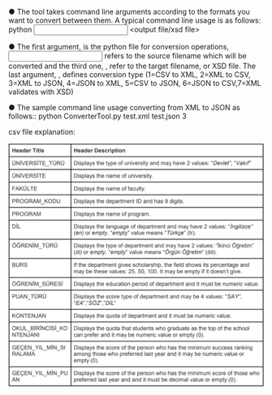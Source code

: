 ● The tool takes command line arguments according to the formats you want to convert
between them. A typical command line usage is as follows:
python <filename> <input file> <output file/xsd file> <type>

● The first argument, <filename> is the python file for conversion operations, <input
file> refers to the source filename which will be converted and the third one,
<output file>, refer to the target filename, or XSD file. The last argument,
<type>, defines conversion type (1=CSV to XML, 2=XML to CSV, 3=XML to JSON,
4=JSON to XML, 5=CSV to JSON, 6=JSON to CSV,7=XML validates with XSD)

● The sample command line usage converting from XML to JSON as follows::
python ConverterTool.py test.xml test.json 3

csv file explanation:

![image](https://github.com/oguzhankrky/Pythonic_Converter_Tool/blob/master/images/csv_file_explanation.png)